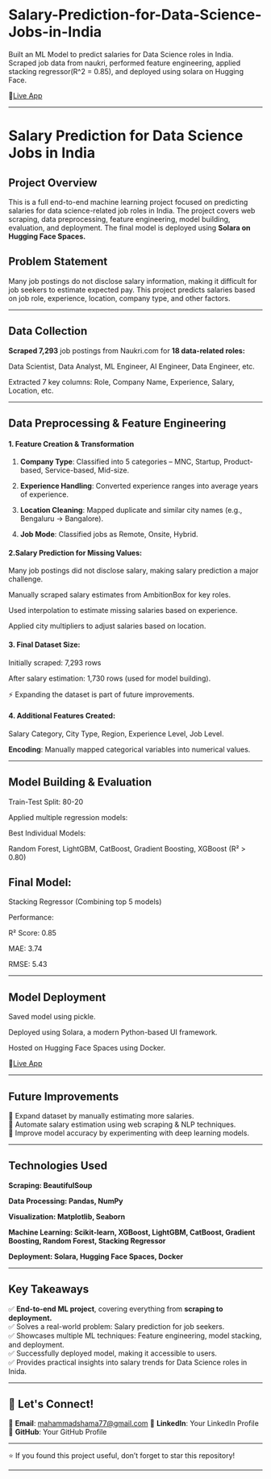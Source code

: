 # Salary-Prediction-for-Data-Science-Jobs-in-India
Built an ML Model to predict salaries for Data Science roles in India. Scraped job data from naukri, performed feature engineering, applied stacking regressor(R^2 = 0.85), and deployed using solara on Hugging Face.


🔗[Live App](https://shama7-Salary-Prediction-App.hf.space)

---

# Salary Prediction for Data Science Jobs in India    

## Project Overview   

This is a full end-to-end machine learning project focused on predicting salaries for data science-related job roles in India. The project covers web scraping, data preprocessing, feature engineering, model building, evaluation, and deployment. The final model is deployed using **Solara on Hugging Face Spaces.**   

## Problem Statement    

Many job postings do not disclose salary information, making it difficult for job seekers to estimate expected pay. This project predicts salaries based on job role, experience, location, company type, and other factors.


---


## Data Collection    

**Scraped 7,293** job postings from Naukri.com for **18 data-related roles:**    

Data Scientist, Data Analyst, ML Engineer, AI Engineer, Data Engineer, etc.      


Extracted 7 key columns: Role, Company Name, Experience, Salary, Location, etc.    

---


## Data Preprocessing & Feature Engineering     

#### 1. Feature Creation & Transformation

1. **Company Type**: Classified into 5 categories – MNC, Startup, Product-based, Service-based, Mid-size.   


2. **Experience Handling**: Converted experience ranges into average years of experience.   


3. **Location Cleaning**: Mapped duplicate and similar city names (e.g., Bengaluru → Bangalore).   


4. **Job Mode**: Classified jobs as Remote, Onsite, Hybrid.   


#### 2.Salary Prediction for Missing Values:  

Many job postings did not disclose salary, making salary prediction a major challenge.   

Manually scraped salary estimates from AmbitionBox for key roles.   

Used interpolation to estimate missing salaries based on experience.   

Applied city multipliers to adjust salaries based on location.   



#### 3. Final Dataset Size:

Initially scraped: 7,293 rows    

After salary estimation: 1,730 rows (used for model building).   

⚡ Expanding the dataset is part of future improvements.   



#### 4. Additional Features Created:

Salary Category, City Type, Region, Experience Level, Job Level.   

**Encoding**: Manually mapped categorical variables into numerical values.   

---



## Model Building & Evaluation

Train-Test Split: 80-20    

Applied multiple regression models:   

Best Individual Models:   

Random Forest, LightGBM, CatBoost, Gradient Boosting, XGBoost (R² > 0.80)    


## Final Model:

Stacking Regressor (Combining top 5 models)   

Performance:  

R² Score: 0.85    
  
MAE: 3.74   

RMSE: 5.43   

---



## Model Deployment   

Saved model using pickle.   

Deployed using Solara, a modern Python-based UI framework.    

Hosted on Hugging Face Spaces using Docker.   

🔗[Live App](https://shama7-Salary-Prediction-App.hf.space)

---


## Future Improvements

🚀 Expand dataset by manually estimating more salaries.   
🚀 Automate salary estimation using web scraping & NLP techniques.   
🚀 Improve model accuracy by experimenting with deep learning models.    

---


## Technologies Used

**Scraping: BeautifulSoup**    

**Data Processing: Pandas, NumPy**

**Visualization: Matplotlib, Seaborn**

**Machine Learning: Scikit-learn, XGBoost, LightGBM, CatBoost, Gradient Boosting, Random Forest, Stacking Regressor**

**Deployment: Solara, Hugging Face Spaces, Docker**


---


## Key Takeaways

✅ **End-to-end ML project**, covering everything from **scraping to deployment.**      
✅ Solves a real-world problem: Salary prediction for job seekers.                      
✅ Showcases multiple ML techniques: Feature engineering, model stacking, and deployment.   
✅ Successfully deployed model, making it accessible to users.  
✅ Provides practical insights into salary trends for Data Science roles in Inida.


---

## 💬 Let's Connect!

📧 **Email**: mahammadshama77@gmail.com
🔗 **LinkedIn**: Your LinkedIn Profile
📝 **GitHub**: Your GitHub Profile


---

⭐ If you found this project useful, don’t forget to star this repository!


---



